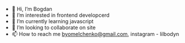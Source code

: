 - 👋 Hi, I’m Bogdan
- 👀 I’m interested in  frontend developcerd
- 🌱 I’m currently learning javascript
- 💞️ I’m looking to collaborate on site
- 📫 How to reach me byomelchenko@gmail.com, instagram - lilbodyn

<!---
lilbodyn/lilbodyn is a ✨ special ✨ repository because its `README.md` (this file) appears on your GitHub profile.
You can click the Preview link to take a look at your changes.
--->
